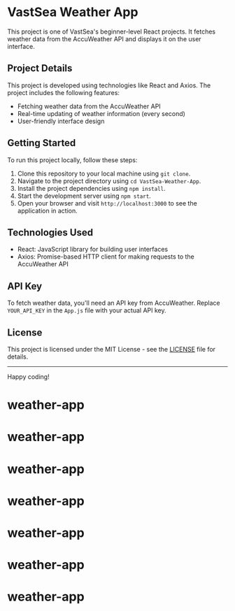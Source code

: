 # VastSea Weather App

This project is one of VastSea's beginner-level React projects. It fetches weather data from the AccuWeather API and displays it on the user interface.

## Project Details

This project is developed using technologies like React and Axios. The project includes the following features:

- Fetching weather data from the AccuWeather API
- Real-time updating of weather information (every second)
- User-friendly interface design

## Getting Started

To run this project locally, follow these steps:

1. Clone this repository to your local machine using `git clone`.
2. Navigate to the project directory using `cd VastSea-Weather-App`.
3. Install the project dependencies using `npm install`.
4. Start the development server using `npm start`.
5. Open your browser and visit `http://localhost:3000` to see the application in action.

## Technologies Used

- React: JavaScript library for building user interfaces
- Axios: Promise-based HTTP client for making requests to the AccuWeather API

## API Key

To fetch weather data, you'll need an API key from AccuWeather. Replace `YOUR_API_KEY` in the `App.js` file with your actual API key.

## License

This project is licensed under the MIT License - see the [LICENSE](LICENSE) file for details.

---

Happy coding!
# weather-app
# weather-app
# weather-app
# weather-app
# weather-app
# weather-app
# weather-app
